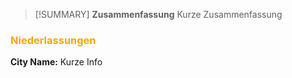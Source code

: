 >[!SUMMARY] **Zusammenfassung**
>Kurze Zusammenfassung

### <font color = "orange">Niederlassungen</font>
**City Name:** Kurze Info
